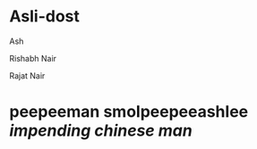 # Asli-dost

Ash

Rishabh Nair

Rajat Nair

peepeeman
smolpeepeeashlee
_impending chinese man_
=======

